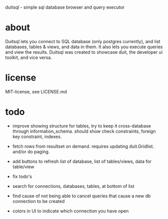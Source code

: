 duitsql - simple sql database browser and query executor

# about

Duitsql lets you connect to SQL database (only postgres currently), and list databases, tables & views, and data in them. It also lets you execute queries and view the results.
Duitsql was created to showcase duit, the developer ui toolkit, and vice versa.

# license

MIT-license, see LICENSE.md

# todo

- improve showing structure for tables, try to keep it cross-database through information_schema.  should show check constraints, foreign key constraint, indexes.

- fetch rows from resultset on demand. requires updating duit.Gridlist. and/or do paging.

- add buttons to refresh list of database, list of tables/views, data for table/view
- fix todo's
- search for connections, databases, tables, at bottom of list

- find cause of not being able to cancel queries that cause a new db connection to be created
- colors in UI to indicate which connection you have open
